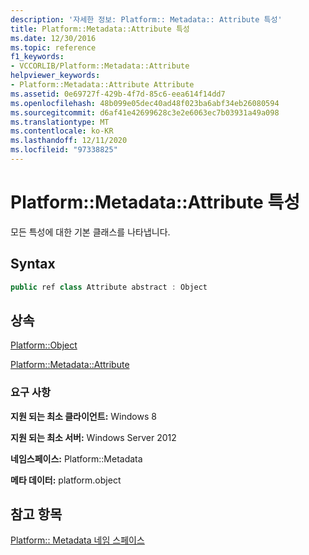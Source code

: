 ```yaml
---
description: '자세한 정보: Platform:: Metadata:: Attribute 특성'
title: Platform::Metadata::Attribute 특성
ms.date: 12/30/2016
ms.topic: reference
f1_keywords:
- VCCORLIB/Platform::Metadata::Attribute
helpviewer_keywords:
- Platform::Metadata::Attribute Attribute
ms.assetid: 0e69727f-429b-4f7d-85c6-eea614f14dd7
ms.openlocfilehash: 48b099e05dec40ad48f023ba6abf34eb26080594
ms.sourcegitcommit: d6af41e42699628c3e2e6063ec7b03931a49a098
ms.translationtype: MT
ms.contentlocale: ko-KR
ms.lasthandoff: 12/11/2020
ms.locfileid: "97338825"
---
```

# <a name="platformmetadataattribute-attribute"></a>Platform::Metadata::Attribute 특성

모든 특성에 대한 기본 클래스를 나타냅니다.

## <a name="syntax"></a>Syntax

```cpp
public ref class Attribute abstract : Object
```

## <a name="inheritance"></a>상속

[Platform::Object](../cppcx/platform-object-class.md)

[Platform::Metadata::Attribute](../cppcx/platform-metadata-attribute-attribute.md)

### <a name="requirements"></a>요구 사항

**지원 되는 최소 클라이언트:** Windows 8

**지원 되는 최소 서버:** Windows Server 2012

**네임스페이스:** Platform::Metadata

**메타 데이터:** platform.object

## <a name="see-also"></a>참고 항목

[Platform:: Metadata 네임 스페이스](../cppcx/platform-metadata-namespace.md)
